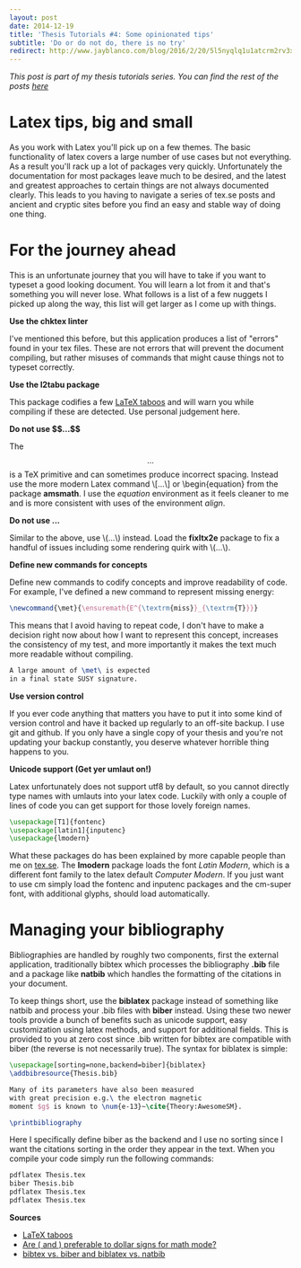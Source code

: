 ```yaml
---
layout: post
date: 2014-12-19
title: 'Thesis Tutorials #4: Some opinionated tips'
subtitle: 'Do or do not do, there is no try'
redirect: http://www.jayblanco.com/blog/2016/2/20/5l5nyqlq1u1atcrm2rv3xmnwcal1gj
---
```


*This post is part of my thesis tutorials series. You can find the rest of the posts [here](http://bkkkk.github.io/thesis.html)*

# Latex tips, big and small

As you work with Latex you'll pick up on a few themes. The basic functionality of latex covers a large number of use cases but not everything. As a result you'll rack up a lot of packages very quickly. Unfortunately the documentation for most packages leave much to be desired, and the latest and greatest approaches to certain things are not always documented clearly. This leads to you having to navigate a series of tex.se posts and ancient and cryptic sites before you find an easy and stable way of doing one thing.

# For the journey ahead

This is an unfortunate journey that you will have to take if you want to typeset a good looking document. You will learn a lot from it and that's something you will never lose. What follows is a list of a few nuggets I picked up along the way, this list will get larger as I come up with things.

**Use the chktex linter**

I've mentioned this before, but this application produces a list of "errors" found in your tex files. These are not errors that will prevent the document compiling, but rather misuses of commands that might cause things not to typeset correctly.

**Use the l2tabu package**

This package codifies a few [LaTeX taboos](http://anorien.csc.warwick.ac.uk/mirrors/CTAN/info/l2tabu/english/l2tabuen.pdf) and will warn you while compiling if these are detected. Use personal judgement here.

**Do not use \$\$...\$\$**

The $$...$$ is a TeX primitive and can sometimes produce incorrect spacing. Instead use the more modern Latex command \\[...\\] or \begin{equation} from the package **amsmath**. I use the _equation_ environment as it feels cleaner to me and is more consistent with uses of the environment _align_.

**Do not use $...$**

Similar to the above, use \\(...\\) instead. Load the **fixltx2e** package to fix a handful of issues including some rendering quirk with \\(...\\).

**Define new commands for concepts**

Define new commands to codify concepts and improve readability of code. For example, I've defined a new command to represent missing energy:

```latex
\newcommand{\met}{\ensuremath{E^{\textrm{miss}}_{\textrm{T}}}}
```

This means that I avoid having to repeat code, I don't have to make a decision right now about how I want to represent this concept, increases the consistency of my test, and more importantly it makes the text much more readable without compiling.

```latex
A large amount of \met\ is expected
in a final state SUSY signature.
```

**Use version control**

If you ever code anything that matters you have to put it into some kind of version control and have it backed up regularly to an off-site backup. I use git and github. If you only have a single copy of your thesis and you're not updating your backup constantly, you deserve whatever horrible thing happens to you.

**Unicode support (Get yer umlaut on!)**

Latex unfortunately does not support utf8 by default, so you cannot directly type names with umlauts into your latex code. Luckily with only a couple of lines of code you can get support for those lovely foreign names.

```latex
\usepackage[T1]{fontenc}
\usepackage[latin1]{inputenc}
\usepackage{lmodern}
```

What these packages do has been explained by more capable people than me on [tex.se](http://tex.stackexchange.com/questions/44694/fontenc-vs-inputenc). The **lmodern** package loads the font _Latin Modern_, which is a different font family to the latex default _Computer Modern_. If you just want to use cm simply load the fontenc and inputenc packages and the cm-super font, with additional glyphs, should load automatically.

# Managing your bibliography

Bibliographies are handled by roughly two components, first the external application, traditionally bibtex which processes the bibliography **.bib** file and a package like **natbib** which handles the formatting of the citations in your document.

To keep things short, use the **biblatex** package instead of something like natbib and process your .bib files with **biber** instead. Using these two newer tools provide a bunch of benefits such as unicode support, easy customization using latex methods, and support for additional fields. This is provided to you at zero cost since .bib written for bibtex are compatible with biber (the reverse is not necessarily true). The syntax for biblatex is simple:

```latex
\usepackage[sorting=none,backend=biber]{biblatex}
\addbibresource{Thesis.bib}

Many of its parameters have also been measured 
with great precision e.g.\ the electron magnetic
moment $g$ is known to \num{e-13}~\cite{Theory:AwesomeSM}.

\printbibliography
```

Here I specifically define biber as the backend and I use no sorting since I want the citations sorting in the order they appear in the text. When you compile your code simply run the following commands:

```bash
pdflatex Thesis.tex
biber Thesis.bib
pdflatex Thesis.tex
pdflatex Thesis.tex
```

**Sources**

- [LaTeX taboos](http://anorien.csc.warwick.ac.uk/mirrors/CTAN/info/l2tabu/english/l2tabuen.pdf)
- [Are \( and \) preferable to dollar signs for math mode?](http://tex.stackexchange.com/questions/510/are-and-preferable-to-dollar-signs-for-math-mode)
- [bibtex vs. biber and biblatex vs. natbib](http://tex.stackexchange.com/questions/25701/bibtex-vs-biber-and-biblatex-vs-natbib)
